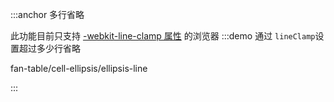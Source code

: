 :::anchor 多行省略

此功能目前只支持 [-webkit-line-clamp 属性](https://developer.mozilla.org/zh-CN/docs/Web/CSS/-webkit-line-clamp) 的浏览器
:::demo 通过 `lineClamp`设置超过多少行省略

fan-table/cell-ellipsis/ellipsis-line

:::
